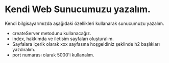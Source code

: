# Kendi Web Sunucumuzu yazalım.
Kendi bilgisayarımızda aşağıdaki özellikleri kullanarak sunucumuzu yazalım.
- createServer metodunu kullanacağız.
- index, hakkimda ve iletisim sayfaları oluşturalım.
- Sayfalara içerik olarak xxx sayfasına hoşgeldiniz şeklinde h2 başlıkları yazdıralım.
- port numarası olarak 5000'i kullanalım.